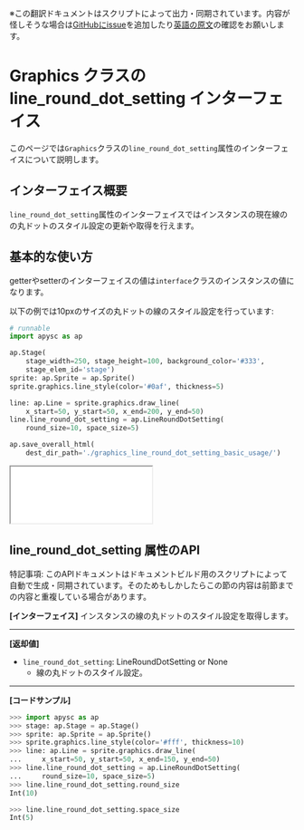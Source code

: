 <span class="inconspicuous-txt">※この翻訳ドキュメントはスクリプトによって出力・同期されています。内容が怪しそうな場合は<a href="https://github.com/simon-ritchie/apysc/issues" target="_blank">GitHubにissue</a>を追加したり[英語の原文](../en/graphics_line_round_dot_setting.html)の確認をお願いします。</span>

# Graphics クラスの line_round_dot_setting インターフェイス

このページでは`Graphics`クラスの`line_round_dot_setting`属性のインターフェイスについて説明します。

## インターフェイス概要

`line_round_dot_setting`属性のインターフェイスではインスタンスの現在線のの丸ドットのスタイル設定の更新や取得を行えます。

## 基本的な使い方

getterやsetterのインターフェイスの値は`interface`クラスのインスタンスの値になります。

以下の例では10pxのサイズの丸ドットの線のスタイル設定を行っています:

```py
# runnable
import apysc as ap

ap.Stage(
    stage_width=250, stage_height=100, background_color='#333',
    stage_elem_id='stage')
sprite: ap.Sprite = ap.Sprite()
sprite.graphics.line_style(color='#0af', thickness=5)

line: ap.Line = sprite.graphics.draw_line(
    x_start=50, y_start=50, x_end=200, y_end=50)
line.line_round_dot_setting = ap.LineRoundDotSetting(
    round_size=10, space_size=5)

ap.save_overall_html(
    dest_dir_path='./graphics_line_round_dot_setting_basic_usage/')
```

<iframe src="static/graphics_line_round_dot_setting_basic_usage/index.html" width="250" height="100"></iframe>

## line_round_dot_setting 属性のAPI

<span class="inconspicuous-txt">特記事項: このAPIドキュメントはドキュメントビルド用のスクリプトによって自動で生成・同期されています。そのためもしかしたらこの節の内容は前節までの内容と重複している場合があります。</span>

**[インターフェイス]** インスタンスの線の丸ドットのスタイル設定を取得します。<hr>

**[返却値]**

- `line_round_dot_setting`: LineRoundDotSetting or None
  - 線の丸ドットのスタイル設定。

<hr>

**[コードサンプル]**

```py
>>> import apysc as ap
>>> stage: ap.Stage = ap.Stage()
>>> sprite: ap.Sprite = ap.Sprite()
>>> sprite.graphics.line_style(color='#fff', thickness=10)
>>> line: ap.Line = sprite.graphics.draw_line(
...     x_start=50, y_start=50, x_end=150, y_end=50)
>>> line.line_round_dot_setting = ap.LineRoundDotSetting(
...     round_size=10, space_size=5)
>>> line.line_round_dot_setting.round_size
Int(10)

>>> line.line_round_dot_setting.space_size
Int(5)
```